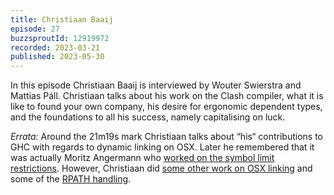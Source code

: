 ```yaml
---
title: Christiaan Baaij
episode: 27
buzzsproutId: 12919972
recorded: 2023-03-21
published: 2023-05-30
---
```


In this episode Christiaan Baaij is interviewed by Wouter Swierstra and Mattias Páll. Christiaan talks about his work on the Clash compiler, what it is like to found your own company, his desire for ergonomic dependent types, and the foundations to all his success, namely capitalising on luck.


*Errata:* Around the 21m19s mark Christiaan talks about “his“ contributions to GHC with regards to dynamic linking on OSX. Later he remembered that it was actually Moritz Angermann who [worked on the symbol limit restrictions](https://gitlab.haskell.org/ghc/ghc/-/commit/b592bd98ff25730bbe3c13d6f62a427df8c78e28). However, Christiaan did [some other work on OSX linking](https://gitlab.haskell.org/ghc/ghc/-/commit/f7be53ac9dac85b83e7fe5ecede01b98a572ba48) and some of the [RPATH handling](https://github.com/haskell/cabal/pull/2255/commits).
